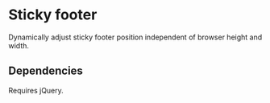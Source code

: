 # Sticky footer
Dynamically adjust sticky footer position independent of browser height and width.

## Dependencies
Requires jQuery.
